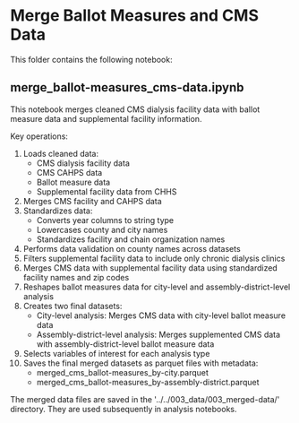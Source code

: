 # Merge Ballot Measures and CMS Data

This folder contains the following notebook:

## merge_ballot-measures_cms-data.ipynb
This notebook merges cleaned CMS dialysis facility data with ballot measure data and supplemental facility information.

Key operations:
1. Loads cleaned data:
   - CMS dialysis facility data
   - CMS CAHPS data
   - Ballot measure data
   - Supplemental facility data from CHHS
2. Merges CMS facility and CAHPS data
3. Standardizes data:
   - Converts year columns to string type
   - Lowercases county and city names
   - Standardizes facility and chain organization names
4. Performs data validation on county names across datasets
5. Filters supplemental facility data to include only chronic dialysis clinics
6. Merges CMS data with supplemental facility data using standardized facility names and zip codes
7. Reshapes ballot measures data for city-level and assembly-district-level analysis
8. Creates two final datasets:
   - City-level analysis: Merges CMS data with city-level ballot measure data
   - Assembly-district-level analysis: Merges supplemented CMS data with assembly-district-level ballot measure data
9. Selects variables of interest for each analysis type
10. Saves the final merged datasets as parquet files with metadata:
    - merged_cms_ballot-measures_by-city.parquet
    - merged_cms_ballot-measures_by-assembly-district.parquet

The merged data files are saved in the '../../003_data/003_merged-data/' directory. They are used subsequently in analysis notebooks.
